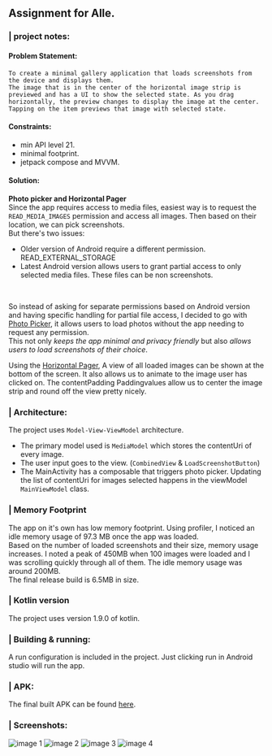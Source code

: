 ## Assignment for Alle.

### | project notes:

#### Problem Statement:
`
To create a minimal gallery application that loads screenshots from the device and displays them.
`<br>`
The image that is in the center of the horizontal image strip is previewed and has a UI to show the selected state.
As you drag horizontally, the preview changes to display the image at the center. Tapping on the item previews that image with selected state.
`
#### Constraints:
- min API level 21.
- minimal footprint.
- jetpack compose and MVVM.

#### Solution:

**Photo picker and Horizontal Pager**
<br>
Since the app requires access to media files, easiest way is to request the `READ_MEDIA_IMAGES` permission and access all images. Then based on their location, we can pick screenshots.
<br>
But there's two issues:
- Older version of Android require a different permission. READ_EXTERNAL_STORAGE
- Latest Android version allows users to grant partial access to only selected media files. These files can be non screenshots.
<br>

So instead of asking for separate permissions based on Android version and having specific handling for partial file access, I decided to go with [Photo Picker](https://developer.android.com/training/data-storage/shared/photopicker), it allows users to load photos without the app needing to request any permission.
<br>
This not only *keeps the app minimal and privacy friendly* but also *allows users to load screenshots of their choice*.

Using the [Horizontal Pager](https://developer.android.com/reference/kotlin/androidx/compose/foundation/pager/package-summary#HorizontalPager(androidx.compose.foundation.pager.PagerState,androidx.compose.ui.Modifier,androidx.compose.foundation.layout.PaddingValues,androidx.compose.foundation.pager.PageSize,kotlin.Int,androidx.compose.ui.unit.Dp,androidx.compose.ui.Alignment.Vertical,androidx.compose.foundation.gestures.TargetedFlingBehavior,kotlin.Boolean,kotlin.Boolean,kotlin.Function1,androidx.compose.ui.input.nestedscroll.NestedScrollConnection,androidx.compose.foundation.gestures.snapping.SnapPosition,kotlin.Function2)),
A view of all loaded images can be shown at the bottom of the screen. It also allows us to animate to the image user has clicked on. The contentPadding Paddingvalues allow us to center the image strip and round off the view pretty nicely.


### | Architecture:

The project uses `Model-View-ViewModel` architecture.
<br>
- The primary model used is `MediaModel` which stores the contentUri of every image.
- The user input goes to the view. (`CombinedView` & `LoadScreenshotButton`)
- The MainActivity has a composable that triggers photo picker. Updating the list of contentUri for images selected happens in the viewModel `MainViewModel` class.

### | Memory Footprint
The app on it's own has low memory footprint. Using profiler, I noticed an idle memory usage of 97.3 MB once the app was loaded.
<br>
Based on the number of loaded screenshots and their size, memory usage increases. I noted a peak of 450MB when 100 images were loaded and I was scrolling quickly through all of them. The idle memory usage was around 200MB.
<br>
The final release build is 6.5MB in size.

### | Kotlin version
The project uses version 1.9.0 of kotlin.

### | Building & running:
A run configuration is included in the project. Just clicking run in Android studio will run the app.

### | APK:
The final built APK can be found [here](https://bit.ly/galleryapk).

### | Screenshots:
![image 1](https://github.com/the-loudspeaker/GalleryApplication/blob/main/screenshots/Screenshot%20from%202024-04-15%2011-16-46.png?raw=true) ![image 2](https://github.com/the-loudspeaker/GalleryApplication/blob/main/screenshots/Screenshot%20from%202024-04-15%2011-17-18.png?raw=true) ![image 3](https://github.com/the-loudspeaker/GalleryApplication/blob/main/screenshots/Screenshot%20from%202024-04-15%2011-17-36.png?raw=true) ![image 4](https://github.com/the-loudspeaker/GalleryApplication/blob/main/screenshots/Screenshot%20from%202024-04-15%2011-17-48.png?raw=true)
